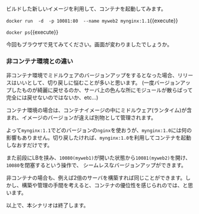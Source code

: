 ビルドした新しいイメージを利用して、コンテナを起動してみます。

`docker run  -d  -p 10081:80  --name myweb2 mynginx:1.1`{{execute}}

`docker ps`{{execute}}

今回もブラウザで見てみてください。画面が変わりましたでしょうか。

### 非コンテナ環境との違い

非コンテナ環境でミドルウェアのバージョンアップをするとなった場合、リリースはいいとして、切り戻しに悩むことが多いと思います。
(一度バージョンアップしたものが綺麗に戻せるのか、サーバ上の色んな所にモジュールが散らばって完全には戻せないのではないか、etc...)

コンテナ環境の場合は、コンテナイメージの中にミドルウェア(ランタイム)が含まれ、イメージのバージョンが違えば別物として管理されます。

よって`mynginx:1.1`でどのバージョンの`nginx`を使おうが、`mynginx:1.0`には何の影響もありません。切り戻したければ、`mynginx:1.0`を利用してコンテナを起動しなおすだけです。

また前段にLBを挟み、`10080(myweb1)`が開いた状態から`10081(myweb2)`を開け、`10080`を閉塞するという操作で、
シームレスなバージョンアップができます。

非コンテナの場合も、例えば2倍のサーバを構築すれば同じことができます。しかし、構築や管理の手間を考えると、コンテナの優位性を感じられのでは、と思います。

以上で、本シナリオは終了します。
